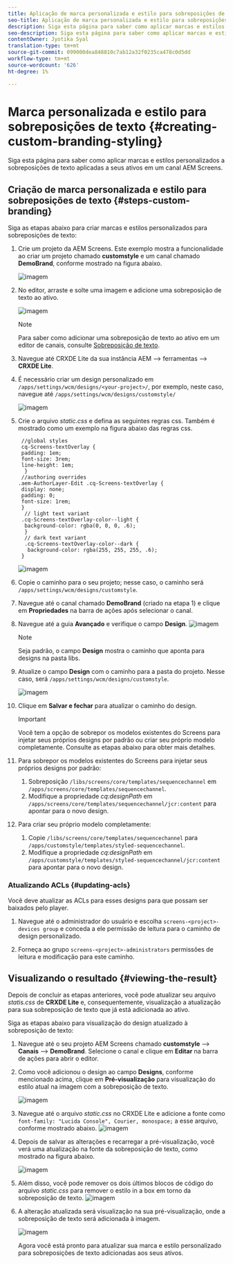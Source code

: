 ```yaml
---
title: Aplicação de marca personalizada e estilo para sobreposições de texto
seo-title: Aplicação de marca personalizada e estilo para sobreposições de texto
description: Siga esta página para saber como aplicar marcas e estilos personalizados a sobreposições de texto.
seo-description: Siga esta página para saber como aplicar marcas e estilos personalizados a sobreposições de texto.
contentOwner: Jyotika Syal
translation-type: tm+mt
source-git-commit: 099000dea848810c7ab12a32f0235ca478c0d5dd
workflow-type: tm+mt
source-wordcount: '626'
ht-degree: 1%

---
```



# Marca personalizada e estilo para sobreposições de texto {#creating-custom-branding-styling}

Siga esta página para saber como aplicar marcas e estilos personalizados a sobreposições de texto aplicadas a seus ativos em um canal AEM Screens.

## Criação de marca personalizada e estilo para sobreposições de texto {#steps-custom-branding}

Siga as etapas abaixo para criar marcas e estilos personalizados para sobreposições de texto:

1. Crie um projeto da AEM Screens. Este exemplo mostra a funcionalidade ao criar um projeto chamado **customstyle** e um canal chamado **DemoBrand**, conforme mostrado na figura abaixo.

   ![imagem](/help/user-guide/assets/custom-brand/custom-brand1.png)

1. No editor, arraste e solte uma imagem e adicione uma sobreposição de texto ao ativo.

   ![imagem](/help/user-guide/assets/custom-brand/custom-brand2.png)

   >[!NOTE]
   >Para saber como adicionar uma sobreposição de texto ao ativo em um editor de canais, consulte [Sobreposição de texto](/help/user-guide/text-overlay.md).

1. Navegue até CRXDE Lite da sua instância AEM —> ferramentas —> **CRXDE Lite**.

1. É necessário criar um design personalizado em `/apps/settings/wcm/designs/<your-project>/`, por exemplo, neste caso, navegue até `/apps/settings/wcm/designs/customstyle/`

   ![imagem](/help/user-guide/assets/custom-brand/custom-brand3.png)

1. Crie o arquivo *static.css* e defina as seguintes regras css. Também é mostrado como um exemplo na figura abaixo das regras css.

   ```shell
    //global styles
    cq-Screens-textOverlay {
    padding: 1em;
    font-size: 3rem;
    line-height: 1em;
     }
    //authoring overrides
   .aem-AuthorLayer-Edit .cq-Screens-textOverlay {
    display: none;
    padding: 0;
    font-size: 1rem;
    }
     // light text variant
    .cq-Screens-textOverlay-color--light {
     background-color: rgba(0, 0, 0, .6);
     }
     // dark text variant
     .cq-Screens-textOverlay-color--dark {
      background-color: rgba(255, 255, 255, .6);
    }
   ```

   ![imagem](/help/user-guide/assets/custom-brand/custom-brand4.png)

1. Copie o caminho para o seu projeto; nesse caso, o caminho será `/apps/settings/wcm/designs/customstyle`.

1. Navegue até o canal chamado **DemoBrand** (criado na etapa 1) e clique em **Propriedades** na barra de ações após selecionar o canal.

1. Navegue até a guia **Avançado** e verifique o campo **Design**.
   ![imagem](/help/user-guide/assets/custom-brand/custom-brand5.png)

   >[!NOTE]
   >Seja padrão, o campo **Design** mostra o caminho que aponta para designs na pasta libs.

1. Atualize o campo **Design** com o caminho para a pasta do projeto. Nesse caso, será `/apps/settings/wcm/designs/customstyle`.

   ![imagem](/help/user-guide/assets/custom-brand/custom-brand6.png)

1. Clique em **Salvar e fechar** para atualizar o caminho do design.

   >[!IMPORTANT]
   >Você tem a opção de sobrepor os modelos existentes do Screens para injetar seus próprios designs por padrão ou criar seu próprio modelo completamente. Consulte as etapas abaixo para obter mais detalhes.

1. Para sobrepor os modelos existentes do Screens para injetar seus próprios designs por padrão:

   1. Sobreposição `/libs/screens/core/templates/sequencechannel` em `/apps/screens/core/templates/sequencechannel`.
   1. Modifique a propriedade *cq:designPath* em `/apps/screens/core/templates/sequencechannel/jcr:content` para apontar para o novo design.

1. Para criar seu próprio modelo completamente:
   1. Copie `/libs/screens/core/templates/sequencechannel` para `/apps/customstyle/templates/styled-sequencechannel`.
   1. Modifique a propriedade *cq:designPath* em `/apps/customstyle/templates/styled-sequencechannel/jcr:content` para apontar para o novo design.


### Atualizando ACLs {#updating-acls}

Você deve atualizar as ACLs para esses designs para que possam ser baixados pelo player.

1. Navegue até o administrador do usuário e escolha `screens-<project>-devices group` e conceda a ele permissão de leitura para o caminho de design personalizado.

1. Forneça ao grupo `screens-<project>-administrators` permissões de leitura e modificação para este caminho.

## Visualizando o resultado {#viewing-the-result}

Depois de concluir as etapas anteriores, você pode atualizar seu arquivo *statis.css* de **CRXDE Lite** e, consequentemente, visualização a atualização para sua sobreposição de texto que já está adicionada ao ativo.

Siga as etapas abaixo para visualização do design atualizado à sobreposição de texto:

1. Navegue até o seu projeto AEM Screens chamado **customstyle** —> **Canais** —> **DemoBrand**. Selecione o canal e clique em **Editar** na barra de ações para abrir o editor.

1. Como você adicionou o design ao campo **Designs**, conforme mencionado acima, clique em **Pré-visualização** para visualização do estilo atual na imagem com a sobreposição de texto.

   ![imagem](/help/user-guide/assets/custom-brand/custom-brand7.png)

1. Navegue até o arquivo *static.css* no CRXDE Lite e adicione a fonte como `font-family: "Lucida Console", Courier, monospace;` a esse arquivo, conforme mostrado abaixo.
   ![imagem](/help/user-guide/assets/custom-brand/custom-brand8.png)

1. Depois de salvar as alterações e recarregar a pré-visualização, você verá uma atualização na fonte da sobreposição de texto, como mostrado na figura abaixo.

   ![imagem](/help/user-guide/assets/custom-brand/custom-brand9.png)

1. Além disso, você pode remover os dois últimos blocos de código do arquivo *static.css* para remover o estilo in a box em torno da sobreposição de texto.
   ![imagem](/help/user-guide/assets/custom-brand/custom-brand10.png)

1. A alteração atualizada será visualização na sua pré-visualização, onde a sobreposição de texto será adicionada à imagem.

   ![imagem](/help/user-guide/assets/custom-brand/custom-brand11.png)

   Agora você está pronto para atualizar sua marca e estilo personalizado para sobreposições de texto adicionadas aos seus ativos.









